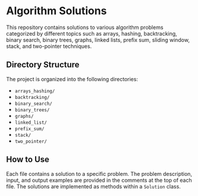 # Algorithm Solutions

This repository contains solutions to various algorithm problems categorized by different topics such as arrays, hashing, backtracking, binary search, binary trees, graphs, linked lists, prefix sum, sliding window, stack, and two-pointer techniques.

## Directory Structure

The project is organized into the following directories:

- `arrays_hashing/`
- `backtracking/`
- `binary_search/`
- `binary_trees/`
- `graphs/`
- `linked_list/`
- `prefix_sum/`
- `stack/`
- `two_pointer/`

## How to Use

Each file contains a solution to a specific problem. The problem description, input, and output examples are provided in the comments at the top of each file. The solutions are implemented as methods within a `Solution` class.
